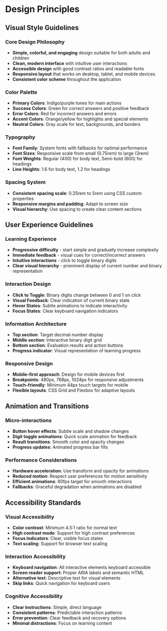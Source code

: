 # Design Principles

## Visual Style Guidelines

### Core Design Philosophy

- **Simple, colorful, and engaging** design suitable for both adults and children
- **Clean, modern interface** with intuitive user interactions
- **Accessible design** with good contrast ratios and readable fonts
- **Responsive layout** that works on desktop, tablet, and mobile devices
- **Consistent color scheme** throughout the application

### Color Palette

- **Primary Colors**: Indigo/purple tones for main actions
- **Success Colors**: Green for correct answers and positive feedback
- **Error Colors**: Red for incorrect answers and errors
- **Accent Colors**: Orange/yellow for highlights and special elements
- **Neutral Colors**: Gray scale for text, backgrounds, and borders

### Typography

- **Font Family**: System fonts with fallbacks for optimal performance
- **Font Sizes**: Responsive scale from small (0.75rem) to large (3rem)
- **Font Weights**: Regular (400) for body text, Semi-bold (600) for headings
- **Line Heights**: 1.6 for body text, 1.2 for headings

### Spacing System

- **Consistent spacing scale**: 0.25rem to 5rem using CSS custom properties
- **Responsive margins and padding**: Adapt to screen size
- **Visual hierarchy**: Use spacing to create clear content sections

## User Experience Guidelines

### Learning Experience

- **Progressive difficulty** - start simple and gradually increase complexity
- **Immediate feedback** - visual cues for correct/incorrect answers
- **Intuitive interactions** - click to toggle binary digits
- **Clear visual hierarchy** - prominent display of current number and binary representation

### Interaction Design

- **Click to Toggle**: Binary digits change between 0 and 1 on click
- **Visual Feedback**: Clear indication of current binary state
- **Hover States**: Subtle animations to indicate interactivity
- **Focus States**: Clear keyboard navigation indicators

### Information Architecture

- **Top section**: Target decimal number display
- **Middle section**: Interactive binary digit grid
- **Bottom section**: Evaluation results and action buttons
- **Progress indicator**: Visual representation of learning progress

### Responsive Design

- **Mobile-first approach**: Design for mobile devices first
- **Breakpoints**: 480px, 768px, 1024px for responsive adjustments
- **Touch-friendly**: Minimum 44px touch targets for mobile
- **Flexible layouts**: CSS Grid and Flexbox for adaptive layouts

## Animation and Transitions

### Micro-interactions

- **Button hover effects**: Subtle scale and shadow changes
- **Digit toggle animations**: Quick scale animation for feedback
- **Result transitions**: Smooth color and opacity changes
- **Progress updates**: Animated progress bar fills

### Performance Considerations

- **Hardware acceleration**: Use transform and opacity for animations
- **Reduced motion**: Respect user preferences for motion sensitivity
- **Efficient animations**: 60fps target for smooth interactions
- **Fallbacks**: Graceful degradation when animations are disabled

## Accessibility Standards

### Visual Accessibility

- **Color contrast**: Minimum 4.5:1 ratio for normal text
- **High contrast mode**: Support for high contrast preferences
- **Focus indicators**: Clear, visible focus states
- **Text scaling**: Support for browser text scaling

### Interaction Accessibility

- **Keyboard navigation**: All interactive elements keyboard accessible
- **Screen reader support**: Proper ARIA labels and semantic HTML
- **Alternative text**: Descriptive text for visual elements
- **Skip links**: Quick navigation for keyboard users

### Cognitive Accessibility

- **Clear instructions**: Simple, direct language
- **Consistent patterns**: Predictable interaction patterns
- **Error prevention**: Clear feedback and recovery options
- **Minimal distractions**: Focus on learning content
